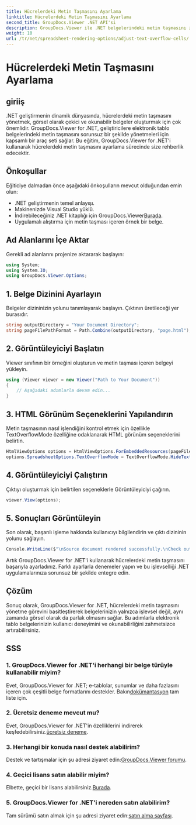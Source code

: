 ```yaml
---
title: Hücrelerdeki Metin Taşmasını Ayarlama
linktitle: Hücrelerdeki Metin Taşmasını Ayarlama
second_title: GroupDocs.Viewer .NET API'si
description: GroupDocs.Viewer ile .NET belgelerindeki metin taşmasını zahmetsizce yönetin. Okunabilirliği ve kullanıcı deneyimini geliştirin. Şimdi ücretsiz deneme sürümünü indirin.
weight: 10
url: /tr/net/spreadsheet-rendering-options/adjust-text-overflow-cells/
---
```


# Hücrelerdeki Metin Taşmasını Ayarlama

## giriiş
.NET geliştirmenin dinamik dünyasında, hücrelerdeki metin taşmasını yönetmek, görsel olarak çekici ve okunabilir belgeler oluşturmak için çok önemlidir. GroupDocs.Viewer for .NET, geliştiricilere elektronik tablo belgelerindeki metin taşmasını sorunsuz bir şekilde yönetmeleri için kapsamlı bir araç seti sağlar. Bu eğitim, GroupDocs.Viewer for .NET'i kullanarak hücrelerdeki metin taşmasını ayarlama sürecinde size rehberlik edecektir.
## Önkoşullar
Eğiticiye dalmadan önce aşağıdaki önkoşulların mevcut olduğundan emin olun:
- .NET geliştirmenin temel anlayışı.
- Makinenizde Visual Studio yüklü.
- İndirebileceğiniz .NET kitaplığı için GroupDocs.Viewer[Burada](https://releases.groupdocs.com/viewer/net/).
- Uygulamalı alıştırma için metin taşması içeren örnek bir belge.
## Ad Alanlarını İçe Aktar
Gerekli ad alanlarını projenize aktararak başlayın:
```csharp
using System;
using System.IO;
using GroupDocs.Viewer.Options;
```
## 1. Belge Dizinini Ayarlayın
Belgeler dizininizin yolunu tanımlayarak başlayın. Çıktının üretileceği yer burasıdır.
```csharp
string outputDirectory = "Your Document Directory";
string pageFilePathFormat = Path.Combine(outputDirectory, "page.html");
```
## 2. Görüntüleyiciyi Başlatın
Viewer sınıfının bir örneğini oluşturun ve metin taşması içeren belgeyi yükleyin.
```csharp
using (Viewer viewer = new Viewer("Path to Your Document"))
{
    // Aşağıdaki adımlarla devam edin...
}
```
## 3. HTML Görünüm Seçeneklerini Yapılandırın
Metin taşmasının nasıl işlendiğini kontrol etmek için özellikle TextOverflowMode özelliğine odaklanarak HTML görünüm seçeneklerini belirtin.
```csharp
HtmlViewOptions options = HtmlViewOptions.ForEmbeddedResources(pageFilePathFormat);
options.SpreadsheetOptions.TextOverflowMode = TextOverflowMode.HideText;
```
## 4. Görüntüleyiciyi Çalıştırın
Çıktıyı oluşturmak için belirtilen seçeneklerle Görüntüleyiciyi çağırın.
```csharp
viewer.View(options);
```
## 5. Sonuçları Görüntüleyin
Son olarak, başarılı işleme hakkında kullanıcıyı bilgilendirin ve çıktı dizininin yolunu sağlayın.
```csharp
Console.WriteLine($"\nSource document rendered successfully.\nCheck output in {outputDirectory}.");
```
Artık GroupDocs.Viewer for .NET'i kullanarak hücrelerdeki metin taşmasını başarıyla ayarladınız. Farklı ayarlarla denemeler yapın ve bu işlevselliği .NET uygulamalarınıza sorunsuz bir şekilde entegre edin.
## Çözüm
Sonuç olarak, GroupDocs.Viewer for .NET, hücrelerdeki metin taşmasını yönetme görevini basitleştirerek belgelerinizin yalnızca işlevsel değil, aynı zamanda görsel olarak da parlak olmasını sağlar. Bu adımlarla elektronik tablo belgelerinizin kullanıcı deneyimini ve okunabilirliğini zahmetsizce artırabilirsiniz.
## SSS
### 1. GroupDocs.Viewer for .NET'i herhangi bir belge türüyle kullanabilir miyim?
 Evet, GroupDocs.Viewer for .NET; e-tablolar, sunumlar ve daha fazlasını içeren çok çeşitli belge formatlarını destekler. Bakın[dokümantasyon](https://tutorials.groupdocs.com/viewer/net/) tam liste için.
### 2. Ücretsiz deneme mevcut mu?
 Evet, GroupDocs.Viewer for .NET'in özelliklerini indirerek keşfedebilirsiniz.[ücretsiz deneme](https://releases.groupdocs.com/).
### 3. Herhangi bir konuda nasıl destek alabilirim?
 Destek ve tartışmalar için şu adresi ziyaret edin:[GroupDocs.Viewer forumu](https://forum.groupdocs.com/c/viewer/9).
### 4. Geçici lisans satın alabilir miyim?
 Elbette, geçici bir lisans alabilirsiniz.[Burada](https://purchase.groupdocs.com/temporary-license/).
### 5. GroupDocs.Viewer for .NET'i nereden satın alabilirim?
 Tam sürümü satın almak için şu adresi ziyaret edin:[satın alma sayfası](https://purchase.groupdocs.com/buy).